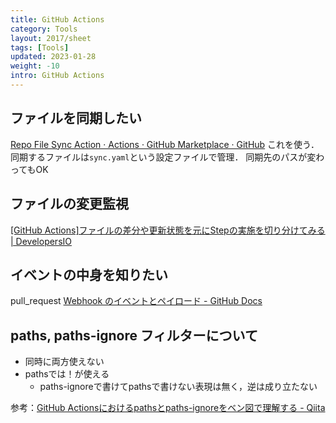 ```yaml
---
title: GitHub Actions
category: Tools
layout: 2017/sheet
tags: [Tools]
updated: 2023-01-28
weight: -10
intro: GitHub Actions
---
```


## ファイルを同期したい

[Repo File Sync Action · Actions · GitHub Marketplace · GitHub](https://github.com/marketplace/actions/repo-file-sync-action)
これを使う．同期するファイルは`sync.yaml`という設定ファイルで管理．
同期先のパスが変わってもOK

## ファイルの変更監視

[[GitHub Actions]ファイルの差分や更新状態を元にStepの実施を切り分けてみる | DevelopersIO](https://dev.classmethod.jp/articles/switch-step-by-file-conditions/)

## イベントの中身を知りたい

pull_request
[Webhook のイベントとペイロード - GitHub Docs](https://docs.github.com/ja/developers/webhooks-and-events/webhooks/webhook-events-and-payloads#pull_request)


## paths, paths-ignore フィルターについて

- 同時に両方使えない
- pathsでは！が使える
	- paths-ignoreで書けてpathsで書けない表現は無く，逆は成り立たない

参考：[GitHub Actionsにおけるpathsとpaths-ignoreをベン図で理解する - Qiita](https://qiita.com/nacam403/items/3e2a5df5e88ba20aa76a)